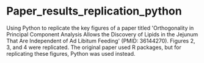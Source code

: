 # Paper_results_replication_python
Using Python to replicate the key figures of a paper titled 'Orthogonality in Principal Component Analysis Allows the Discovery of Lipids in the Jejunum That Are Independent of Ad Libitum Feeding' (PMID: 36144270). Figures 2, 3, and 4 were replicated. The original paper used R packages, but for replicating these figures, Python was used instead. 

